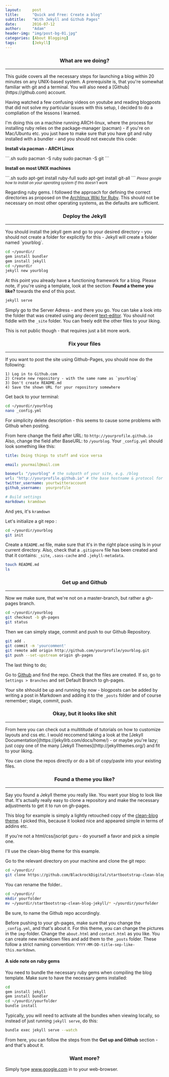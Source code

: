 ```yaml
---
layout:     post
title:      "Quick and Free: Create a blog"
subtitle:   "With Jekyll and Github Pages"
date:       2016-07-12
author:     "Adam"
header-img: "img/post-bg-01.jpg"
categories:	[About Blogging]
tags:		[Jekyll]
---
```


<center><h3> What are we doing? </h3></center>
<hr>
This guide covers all the necessary steps for launching a blog within 20 minutes on any UNIX-based system. A prerequisite is, that you're somewhat familiar with git and a terminal. You will also need a [Github](https://github.com) account. 

Having watched a few confusing videos on youtube and reading blogposts that did not solve my particular issues with this setup, I decided to do a compliation of the lessons I learned. 

I'm doing this on a machine running ARCH-linux, where the process for installing ruby relies on the package-manager (pacman) - if you're on Mac/Ubuntu etc. you just have to make sure that you have git and ruby installed with a bundler - and you should not execute this code:

<p><b> Install via pacman - ARCH Linux </b></p>
```.sh
sudo pacman -S ruby
sudo pacman -S git
```

<p><b> Install on most UNIX machines </b></p>
```.sh
sudo apt-get install ruby-full
sudo apt-get install git-all
```
<small><i> Please google how to install on your operating system if this doesn't work </i></small>

Regarding ruby gems. I followed the approach for defining the correct directories as proposed on the [Archlinux Wiki for Ruby](https://wiki.archlinux.org/index.php/ruby). This should not be necessary on most other operating systems, as the defaults are sufficient. 

<center><h3> Deploy the Jekyll </h3></center>
<hr>
You should install the jekyll gem and go to your desired directory - you should not create a folder for explicitly for this - Jekyll will create a folder named `yourblog`. 

```.sh
cd ~/yourdir/
gem install bundler
gem install jekyll
cd ~/yourdir
jekyll new yourblog
```

At this point you already have a functioning framework for a blog. Please note, if you're using a template, look at the section: <b>Found a theme you like?</b> towards the end of this post.

```.sh
jekyll serve
```

Simply go to the Server Adress - and there you go. You can take a look into the folder that was created using any decent [text-editor](https://www.sublimetext.com/3). You should not fiddle with the `_site` folder. You can freely edit the other files to your liking.

This is not public though - that requires just a bit more work. 


<center><h3> Fix your files </h3></center>
<hr>
If you want to post the site using Github-Pages, you should now do the following:

	1) Log in to Github.com 
	2) Create new repository - with the same name as `yourblog`
	3) Don't create README.md
	4) Save the shown URL for your repository somewhere 

Get back to your terminal:

```.sh
cd ~/yourdir/yourblog
nano _config.yml
```

For simplicity delete description - this seems to cause some problems with Github when posting.

From here change the field after URL: to `http://yourprofile.github.io`
Also, change the field after BaseURL: to `/yourblog`. Your  `_config.yml` should look something like this:

```yaml
title: Doing things to stuff and vice versa

email: yourmail@mail.com

baseurl: "/yourblog" # the subpath of your site, e.g. /blog
url: "http://yourprofile.github.io" # the base hostname & protocol for your site
twitter_username: yourtwitteraccount
github_username:  yourprofile

# Build settings
markdown: kramdown
```


And yes, it's `kramdown`


Let's initialize a git repo :

```.sh
cd ~/yourdir/yourblog
git init
```

Create a `README.md` file, make sure that it's in the right place using ls in your current directory. Also, check that a `.gitignore` file has been created and that it contains: `_site`, `.sass-cache`
and `.jekyll-metadata`.


```.sh
touch README.md
ls
```


<center><h3> Get up and Github </h3></center>
<hr>
Now we make sure, that we're not on a master-branch, but rather a gh-pages branch. 

```.sh
cd ~/yourdir/yourblog
git checkout -b gh-pages
git status
```


Then we can simply stage, commit and push to our Github Repository.


```.sh
git add .
git commit -m 'yourcomment'
git remote add origin http://github.com/yourprofile/yourblog.git
git push --set-upstream origin gh-pages
```


The last thing to do;

Go to [Github](https://github.com) and find the repo. Check that the files are created. If so, go to `Settings > Branches` and set Default Branch to gh-pages. 

Your site shhould be up and running by now - blogposts can be added by writing a post in Markdown and adding it to the `_posts` folder and of course remember; stage, commit, push. 

<center><h3> Okay, but it looks like shit </h3></center>
<hr>
From here you can check out a multititude of tutorials on how to customize layouts and css etc. I would reccomend taking a look at the [Jekyll Documentation](https://jekyllrb.com/docs/home/) - or maybe you're lazy; just copy one of the many [Jekyll Themes](http://jekyllthemes.org/) and fit to your liking.

You can clone the repos directly or do a bit of copy/paste into your existing files.


<center><h3> Found a theme you like? </h3></center>
<hr>
Say you found a Jekyll theme you really like. You want your blog to look like that. It's actually really easy to clone a repository and make the necessary adjustments to get it to run on gh-pages. 

This blog for example is simply a lightly retouched copy of the [clean-blog theme](https://github.com/BlackrockDigital/startbootstrap-clean-blog-jekyll). I picked this, because it looked nice and appeared simple in terms of addins etc.

If you're not a html/css/jscript guru - do yourself a favor and pick a simple one. 

I'll use the clean-blog theme for this example. 

Go to the relevant directory on your machine and clone the git repo:

```.sh
cd ~/yourdir/
git clone https://github.com/BlackrockDigital/startbootstrap-clean-blog-jekyll.git
```

You can rename the folder.. 

```.sh
cd ~/yourdir/
mkdir yourfolder
mv ~/yourdir/startbootstrap-clean-blog-jekyll/* ~/yourdir/yourfolder
```

Be sure, to name the Github repo accordingly. 

Before pushing to your gh-pages, make sure that you change the `_config.yml`, and that's about it. For this theme, you can change the pictures in the `img`-folder. Change the `about.html` and `contact.html` as you like. You can create new markdown files and add them to the `_posts` folder. These follow a strict naming convention: `YYYY-MM-DD-title-sep-like-this.markdown`. 


<h4> A side note on ruby gems </h4>

You need to bundle the necessary ruby gems when compiling the blog template. Make sure to have the necessary gems installed:

```.sh
cd 
gem install jekyll
gem install bundler
cd ~/yourdir/yourfolder
bundle install
```

Typically, you will need to activate all the bundles when viewing locally, so instead of just running `jekyll serve`, do this:

```.sh
bundle exec jekyll serve --watch
```


From here, you can follow the steps from the <b>Get up and Github</b> section - and that's about it. 


<center><h3> Want more? </h3></center>

Simply type www.google.com in to your web-browser. 